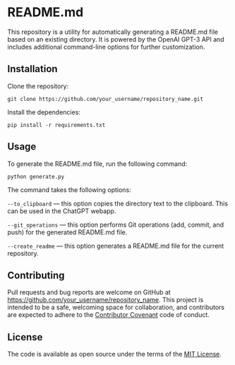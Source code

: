 # README.md

This repository is a utility for automatically generating a README.md file based on an existing directory. It is powered by the OpenAI GPT-3 API and includes additional command-line options for further customization. 

## Installation

Clone the repository:

```
git clone https://github.com/your_username/repository_name.git
```

Install the dependencies:

```
pip install -r requirements.txt
```

## Usage

To generate the README.md file, run the following command:

```
python generate.py
```

The command takes the following options:

`--to_clipboard` &mdash; this option copies the directory text to the clipboard. This can be used in the ChatGPT webapp.

`--git_operations` &mdash; this option performs Git operations (add, commit, and push) for the generated README.md file.

`--create_readme` &mdash; this option generates a README.md file for the current repository.

## Contributing

Pull requests and bug reports are welcome on GitHub at https://github.com/your_username/repository_name. This project is intended to be a safe, welcoming space for collaboration, and contributors are expected to adhere to the [Contributor Covenant](http://contributor-covenant.org) code of conduct.

## License

The code is available as open source under the terms of the [MIT License](https://opensource.org/licenses/MIT).